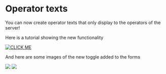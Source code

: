 # Operator texts

You can now create operator texts that only display to the operators of the server!

Here is a tutorial showing the new functionality 


[![CLICK ME](https://i.imgur.com/LfsZMFb.png)](https://youtu.be/VlIoYeWfHyI)

And here are some images of the new toggle added to the forms

![](https://i.imgur.com/Ugjl7UM.png)
![](https://i.imgur.com/uBeIEhf.png)
